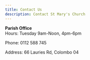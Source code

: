 ```yaml
---
title: Contact Us
description: Contact St Mary's Church
---
```


**Parish Office**<br/>
Hours: Tuesday 9am-Noon, 4pm-6pm

Phone: 0112 588 745

Address:  66 Lauries Rd, Colombo 04 

